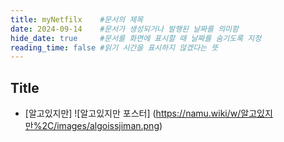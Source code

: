 ```yaml
---
title: myNetfilx    #문서의 제목
date: 2024-09-14    #문서가 생성되거나 발행된 날짜를 의미함
hide_date: true     #문서를 화면에 표시할 때 날짜를 숨기도록 지정
reading_time: false #읽기 시간을 표시하지 않겠다는 뜻
---
```


## Title
- [알고있지만]
![알고있지만 포스터] (https://namu.wiki/w/알고있지만%2C/images/algoissjiman.png)